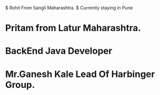 $ Rohit From Sangli Maharashtra.
$ Currently staying in Pune
# Pritam from Latur Maharashtra.
# BackEnd Java Developer
# Mr.Ganesh Kale Lead Of Harbinger Group.
